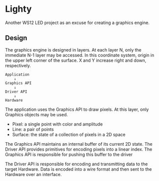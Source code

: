 # Lighty

Another WS12 LED project as an excuse for creating a graphics engine.

## Design

The graphics engine is designed in layers. At each layer N, only the
immediate N-1 layer may be accessed. In this coordinate system,
origin in the upper left corner of the surface. X and Y increase
right and down, respectively.

```
Application
    ↓
Graphics API
    ↓
Driver API
    ↓
Hardware
```

The application uses the Graphics API to draw pixels. At this layer,
only Graphics objects may be used.

- Pixel: a single point with color and amplitude
- Line: a pair of points
- Surface: the state of a collection of pixels in a 2D space

The Graphics API maintains an internal buffer of its current 2D state.
The Driver API provides primitives for encoding pixels into a linear
index. The Graphics API is responsible for pushing this buffer to the driver

The Driver API is responsible for encoding and transmitting data to
the target Hardware. Data is encoded into a wire format and then
sent to the Hardware over an interface.
